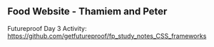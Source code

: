## Food Website - Thamiem and Peter

Futureproof Day 3 Activity:
https://github.com/getfutureproof/fp_study_notes_CSS_frameworks
